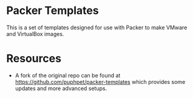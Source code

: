 # Packer Templates

This is a set of templates designed for use with Packer to make VMware and VirtualBox images.


# Resources

* A fork of the original repo can be found at https://github.com/puphpet/packer-templates which provides some updates and more advanced setups.

